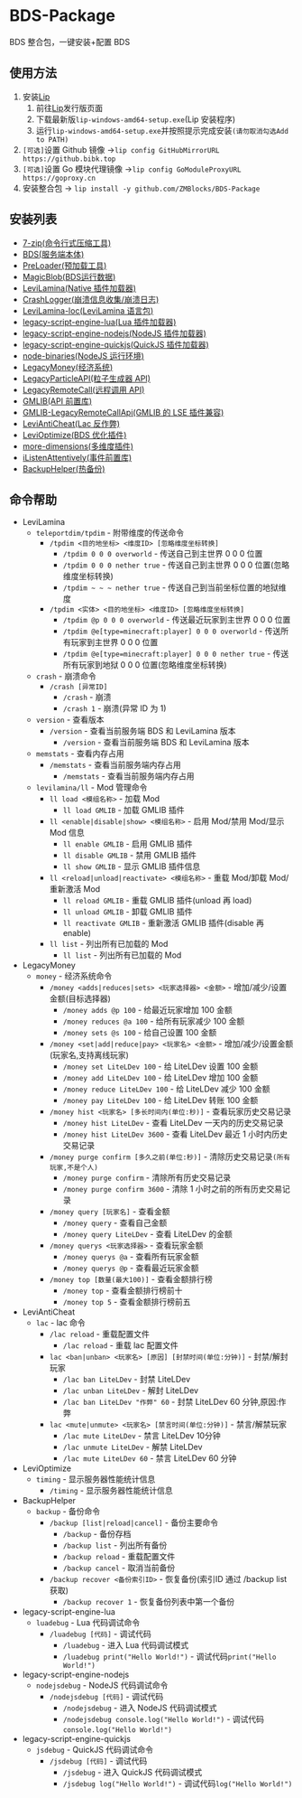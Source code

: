 # BDS-Package

BDS 整合包，一键安装+配置 BDS

## 使用方法

1. 安装[Lip](https://github.com/futrime/lip/releases)
   1. 前往[Lip](https://github.com/futrime/lip/releases)发行版页面
   2. 下载最新版`lip-windows-amd64-setup.exe`(Lip 安装程序)
   3. 运行`lip-windows-amd64-setup.exe`并按照提示完成安装`(请勿取消勾选Add to PATH)`
2. `[可选]`设置 Github 镜像 →`lip config GitHubMirrorURL https://github.bibk.top`
3. `[可选]`设置 Go 模块代理镜像 →`lip config GoModuleProxyURL https://goproxy.cn`
4. 安装整合包 → `lip install -y github.com/ZMBlocks/BDS-Package`

## 安装列表

- [7-zip(命令行式压缩工具)](https://gitea.litebds.com/ShrBox/7-zip)
- [BDS(服务端本体)](ithub.com/LiteLDev/bds)
- [PreLoader(预加载工具)](https://github.com/LiteLDev/PeEditor)
- [MagicBlob(BDS运行数据)](https://github.com/LiteLDev/bedrock-runtime-data)
- [LeviLamina(Native 插件加载器)](https://github.com/LiteLDev/LeviLamina)
- [CrashLogger(崩溃信息收集/崩溃日志)](https://github.com/LiteLDev/CrashLogger)
- [LeviLamina-loc(LeviLamina 语言包)](https://github.com/LiteLDev/levilamina-loc)
- [legacy-script-engine-lua(Lua 插件加载器)](https://gitea.litebds.com/LiteLDev/legacy-script-engine-lua)
- [legacy-script-engine-nodejs(NodeJS 插件加载器)](https://gitea.litebds.com/LiteLDev/legacy-script-engine-nodejs)
- [legacy-script-engine-quickjs(QuickJS 插件加载器)](https://gitea.litebds.com/LiteLDev/legacy-script-engine-quickjs)
- [node-binaries(NodeJS 运行环境)](https://gitea.litebds.com/LiteLDev/node-binaries)
- [LegacyMoney(经济系统)](https://github.com/LiteLDev/LegacyMoney)
- [LegacyParticleAPI(粒子生成器 API)](https://github.com/LiteLDev/LegacyParticleAPI)
- [LegacyRemoteCall(远程调用 API)](https://github.com/LiteLDev/LegacyRemoteCall)
- [GMLIB(API 前置库)](https://github.com/GroupMountain/GMLIB-Release)
- [GMLIB-LegacyRemoteCallApi(GMLIB 的 LSE 插件兼容)](https://github.com/GroupMountain/GMLIB-LegacyRemoteCallApi)
- [LeviAntiCheat(Lac 反作弊)](https://github.com/LiteLDev/LeviAntiCheat)
- [LeviOptimize(BDS 优化插件)](https://github.com/LiteLDev/LeviOptimize)
- [more-dimensions(多维度插件)](https://github.com/LiteLDev/MoreDimensions)
- [iListenAttentively(事件前置库)](https://github.com/MiracleForest/iListenAttentively-Release)
- [BackupHelper(热备份)](https://github.com/ShrBox/BackupHelper)

## 命令帮助

- LeviLamina
  - `teleportdim/tpdim` - 附带维度的传送命令
    - `/tpdim <目的地坐标> <维度ID> [忽略维度坐标转换]`
      - `/tpdim 0 0 0 overworld` - 传送自己到主世界 0 0 0 位置
      - `/tpdim 0 0 0 nether true` - 传送自己到主世界 0 0 0 位置(忽略维度坐标转换)
      - `/tpdim ~ ~ ~ nether true` - 传送自己到当前坐标位置的地狱维度
    - `/tpdim <实体> <目的地坐标> <维度ID> [忽略维度坐标转换]`
      - `/tpdim @p 0 0 0 overworld` - 传送最近玩家到主世界 0 0 0 位置
      - `/tpdim @e[type=minecraft:player] 0 0 0 overworld` - 传送所有玩家到主世界 0 0 0 位置
      - `/tpdim @e[type=minecraft:player] 0 0 0 nether true` - 传送所有玩家到地狱 0 0 0 位置(忽略维度坐标转换)
  - `crash` - 崩溃命令
    - `/crash [异常ID]`
      - `/crash` - 崩溃
      - `/crash 1` - 崩溃(异常 ID 为 1)
  - `version` - 查看版本
    - `/version` - 查看当前服务端 BDS 和 LeviLamina 版本
      - `/version` - 查看当前服务端 BDS 和 LeviLamina 版本
  - `memstats` - 查看内存占用
    - `/memstats` - 查看当前服务端内存占用
      - `/memstats` - 查看当前服务端内存占用
  - `levilamina/ll` - Mod 管理命令
    - `ll load <模组名称>` - 加载 Mod
      - `ll load GMLIB` - 加载 GMLIB 插件
    - `ll <enable|disable|show> <模组名称>` - 启用 Mod/禁用 Mod/显示 Mod 信息
      - `ll enable GMLIB` - 启用 GMLIB 插件
      - `ll disable GMLIB` - 禁用 GMLIB 插件
      - `ll show GMLIB` - 显示 GMLIB 插件信息
    - `ll <reload|unload|reactivate> <模组名称>` - 重载 Mod/卸载 Mod/重新激活 Mod
      - `ll reload GMLIB` - 重载 GMLIB 插件(unload 再 load)
      - `ll unload GMLIB` - 卸载 GMLIB 插件
      - `ll reactivate GMLIB` - 重新激活 GMLIB 插件(disable 再 enable)
    - `ll list` - 列出所有已加载的 Mod
      - `ll list` - 列出所有已加载的 Mod
- LegacyMoney
  - `money` - 经济系统命令
    - `/money <adds|reduces|sets> <玩家选择器> <金额>` - 增加/减少/设置金额(目标选择器)
      - `/money adds @p 100` - 给最近玩家增加 100 金额
      - `/money reduces @a 100` - 给所有玩家减少 100 金额
      - `/money sets @s 100` - 给自己设置 100 金额
    - `/money <set|add|reduce|pay> <玩家名> <金额>` - 增加/减少/设置金额(玩家名,支持离线玩家)
      - `/money set LiteLDev 100` - 给 LiteLDev 设置 100 金额
      - `/money add LiteLDev 100` - 给 LiteLDev 增加 100 金额
      - `/money reduce LiteLDev 100` - 给 LiteLDev 减少 100 金额
      - `/money pay LiteLDev 100` - 给 LiteLDev 转账 100 金额
    - `/money hist <玩家名> [多长时间内(单位:秒)]` - 查看玩家历史交易记录
      - `/money hist LiteLDev` - 查看 LiteLDev 一天内的历史交易记录
      - `/money hist LiteLDev 3600` - 查看 LiteLDev 最近 1 小时内历史交易记录
    - `/money purge confirm [多久之前(单位:秒)]` - 清除历史交易记录`(所有玩家,不是个人)`
      - `/money purge confirm` - 清除所有历史交易记录
      - `/money purge confirm 3600` - 清除 1 小时之前的所有历史交易记录
    - `/money query [玩家名]` - 查看金额
      - `/money query` - 查看自己金额
      - `/money query LiteLDev` - 查看 LiteLDev 的金额
    - `/money querys <玩家选择器>` - 查看玩家金额
      - `/money querys @a` - 查看所有玩家金额
      - `/money querys @p` - 查看最近玩家金额
    - `/money top [数量(最大100)]` - 查看金额排行榜
      - `/money top` - 查看金额排行榜前十
      - `/money top 5` - 查看金额排行榜前五
- LeviAntiCheat
  - `lac` - lac 命令
    - `/lac reload` - 重载配置文件
      - `/lac reload` - 重载 lac 配置文件
    - `lac <ban|unban> <玩家名> [原因] [封禁时间(单位:分钟)]` - 封禁/解封玩家
      - `/lac ban LiteLDev` - 封禁 LiteLDev
      - `/lac unban LiteLDev` - 解封 LiteLDev
      - `/lac ban LiteLDev "作弊" 60` - 封禁 LiteLDev 60 分钟,原因:作弊
    - `lac <mute|unmute> <玩家名> [禁言时间(单位:分钟)]` - 禁言/解禁玩家
      - `/lac mute LiteLDev` - 禁言 LiteLDev 10分钟
      - `/lac unmute LiteLDev` - 解禁 LiteLDev
      - `/lac mute LiteLDev 60` - 禁言 LiteLDev 60 分钟
- LeviOptimize
  - `timing` - 显示服务器性能统计信息
    - `/timing` - 显示服务器性能统计信息
- BackupHelper
  - `backup` - 备份命令
    - `/backup [list|reload|cancel]` - 备份主要命令
      - `/backup` - 备份存档
      - `/backup list` - 列出所有备份
      - `/backup reload` - 重载配置文件
      - `/backup cancel` - 取消当前备份
    - `/backup recover <备份索引ID>` - 恢复备份(索引ID 通过 /backup list 获取)
      - `/backup recover 1` - 恢复备份列表中第一个备份
- legacy-script-engine-lua
  - `luadebug` - Lua 代码调试命令
    - `/luadebug [代码]` - 调试代码
      - `/luadebug` - 进入 Lua 代码调试模式
      - `/luadebug print("Hello World!")` - 调试代码`print("Hello World!")`
- legacy-script-engine-nodejs
  - `nodejsdebug` - NodeJS 代码调试命令
    - `/nodejsdebug [代码]` - 调试代码
      - `/nodejsdebug` - 进入 NodeJS 代码调试模式
      - `/nodejsdebug console.log("Hello World!")` - 调试代码`console.log("Hello World!")`
- legacy-script-engine-quickjs
  - `jsdebug` - QuickJS 代码调试命令
    - `/jsdebug [代码]` - 调试代码
      - `/jsdebug` - 进入 QuickJS 代码调试模式
      - `/jsdebug log("Hello World!")` - 调试代码`log("Hello World!")`